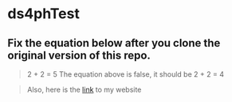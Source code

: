 # ds4phTest
## Fix the equation below after you clone the original version of this repo.
> 2 + 2 = 5
The equation above is false, it should be 2 + 2 = 4

> Also, here is the [link](https://hearmystory-advocacy.org/) to my website
